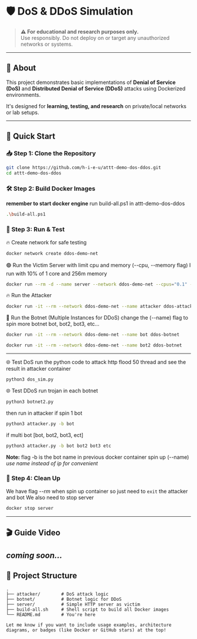 # 🛡️ DoS & DDoS Simulation

> **⚠️ For educational and research purposes only.**  
> Use responsibly. Do not deploy on or target any unauthorized networks or systems.

---

## 📖 About

This project demonstrates basic implementations of **Denial of Service (DoS)** and **Distributed Denial of Service (DDoS)** attacks using Dockerized environments.

It's designed for **learning, testing, and research** on private/local networks or lab setups.

---

## 🚀 Quick Start

### 📥 Step 1: Clone the Repository

```bash
git clone https://github.com/h-i-e-u/attt-demo-dos-ddos.git
cd attt-demo-dos-ddos
```

### 🛠️ Step 2: Build Docker Images
**remember to start docker engine**
run build-all.ps1 in attt-demo-dos-ddos
```bash
.\build-all.ps1
```
### 🧪 Step 3: Run & Test
🔥 Create network for safe testing
```bash
docker network create ddos-demo-net
```
🟢 Run the Victim Server with limit cpu and memory (--cpu, --memory flag)
I run with 10% of 1 core and 256m memory
```bash
docker run --rm -d --name server --network ddos-demo-net --cpus="0.1" --memory="256m" -p 5000:5000 ddos-server
```

🔥 Run the Attacker
```bash
docker run -it --rm --network ddos-demo-net --name attacker ddos-attacker
```
🤖 Run the Botnet (Multiple Instances for DDoS)
change the (--name) flag to spin more botnet bot, bot2, bot3, etc... 
```bash
docker run -it --rm --network ddos-demo-net --name bot ddos-botnet
```
```bash
docker run -it --rm --network ddos-demo-net --name bot2 ddos-botnet
```
---
🌐 Test DoS
run the python code to attack http flood 50 thread and see the result
in attacker container 
```bash
python3 dos_sim.py
```

🌐 Test DDoS
run trojan in each botnet
```bash
python3 botnet2.py
```
then run in attacker
if spin 1 bot 
```bash
python3 attacker.py -b bot 
```
if multi bot [bot, bot2, bot3, ect]
```bash
python3 attacker.py -b bot bot2 bot3 etc 
```
**Note:** flag -b is the bot name in previous docker container spin up (--name)
*use name instead of ip for convenient*

### 🧹 Step 4: Clean Up
We have flag *--rm* when spin up container so just need to `exit` the attacker and bot
We also need to stop server
```bash
docker stop server
``` 
---
## 🎬 Guide Video
*coming soon...*
---
## 📂 Project Structure
```code
.
├── attacker/        # DoS attack logic
├── botnet/          # Botnet logic for DDoS
├── server/          # Simple HTTP server as victim
├── build-all.sh     # Shell script to build all Docker images
└── README.md        # You're here

```

```vbnet
Let me know if you want to include usage examples, architecture diagrams, or badges (like Docker or GitHub stars) at the top!
```